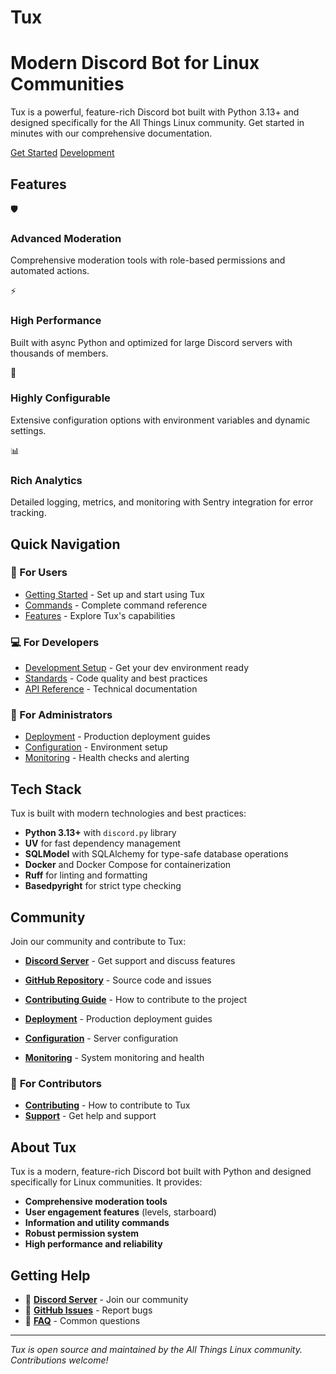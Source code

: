 # Tux

<div class="hero">
  <div class="hero-content">
    <h1 class="hero-title">Modern Discord Bot for Linux Communities</h1>
    <p class="hero-description">
      Tux is a powerful, feature-rich Discord bot built with Python 3.13+ and designed specifically for the All Things Linux community. Get started in minutes with our comprehensive documentation.
    </p>
    <div class="hero-actions">
      <a href="user-guide/getting-started/" class="btn btn-primary">Get Started</a>
      <a href="dev/setup/" class="btn btn-secondary">Development</a>
    </div>
  </div>
</div>

## Features

<div class="feature-grid">
  <div class="feature-card">
    <div class="feature-icon">🛡️</div>
    <h3>Advanced Moderation</h3>
    <p>Comprehensive moderation tools with role-based permissions and automated actions.</p>
  </div>
  
  <div class="feature-card">
    <div class="feature-icon">⚡</div>
    <h3>High Performance</h3>
    <p>Built with async Python and optimized for large Discord servers with thousands of members.</p>
  </div>
  
  <div class="feature-card">
    <div class="feature-icon">🔧</div>
    <h3>Highly Configurable</h3>
    <p>Extensive configuration options with environment variables and dynamic settings.</p>
  </div>
  
  <div class="feature-card">
    <div class="feature-icon">📊</div>
    <h3>Rich Analytics</h3>
    <p>Detailed logging, metrics, and monitoring with Sentry integration for error tracking.</p>
  </div>
</div>

## Quick Navigation

<div class="nav-grid">
  <div class="nav-section">
    <h3>👥 For Users</h3>
    <ul>
      <li><a href="user-guide/getting-started/">Getting Started</a> - Set up and start using Tux</li>
      <li><a href="user-guide/commands/">Commands</a> - Complete command reference</li>
      <li><a href="user-guide/features/permissions/">Features</a> - Explore Tux's capabilities</li>
    </ul>
  </div>

  <div class="nav-section">
    <h3>💻 For Developers</h3>
    <ul>
      <li><a href="dev/setup/">Development Setup</a> - Get your dev environment ready</li>
      <li><a href="dev/standards/error-handling/">Standards</a> - Code quality and best practices</li>
      <li><a href="dev/api/core/">API Reference</a> - Technical documentation</li>
    </ul>
  </div>

  <div class="nav-section">
    <h3>🚀 For Administrators</h3>
    <ul>
      <li><a href="admin/deployment/">Deployment</a> - Production deployment guides</li>
      <li><a href="admin/configuration/environment/">Configuration</a> - Environment setup</li>
      <li><a href="admin/monitoring/health-checks/">Monitoring</a> - Health checks and alerting</li>
    </ul>
  </div>
</div>

## Tech Stack

Tux is built with modern technologies and best practices:

- **Python 3.13+** with `discord.py` library
- **UV** for fast dependency management
- **SQLModel** with SQLAlchemy for type-safe database operations
- **Docker** and Docker Compose for containerization
- **Ruff** for linting and formatting
- **Basedpyright** for strict type checking

## Community

Join our community and contribute to Tux:

- **[Discord Server](https://discord.gg/gpmSjcjQxg)** - Get support and discuss features
- **[GitHub Repository](https://github.com/allthingslinux/tux)** - Source code and issues
- **[Contributing Guide](community/contributing/)** - How to contribute to the project

- **[Deployment](admin/deployment/index.md)** - Production deployment guides  
- **[Configuration](admin/configuration/environment.md)** - Server configuration
- **[Monitoring](admin/monitoring/health-checks.md)** - System monitoring and health

### 🤝 **For Contributors**

- **[Contributing](community/contributing/index.md)** - How to contribute to Tux
- **[Support](community/support/faq.md)** - Get help and support

## About Tux

Tux is a modern, feature-rich Discord bot built with Python and designed specifically for Linux communities. It provides:

- **Comprehensive moderation tools**
- **User engagement features** (levels, starboard)
- **Information and utility commands**
- **Robust permission system**
- **High performance and reliability**

## Getting Help

- 💬 **[Discord Server](https://discord.gg/gpmSjcjQxg)** - Join our community
- 🐛 **[GitHub Issues](https://github.com/allthingslinux/tux/issues)** - Report bugs
- 📖 **[FAQ](community/support/faq.md)** - Common questions

---

*Tux is open source and maintained by the All Things Linux community. Contributions welcome!*
